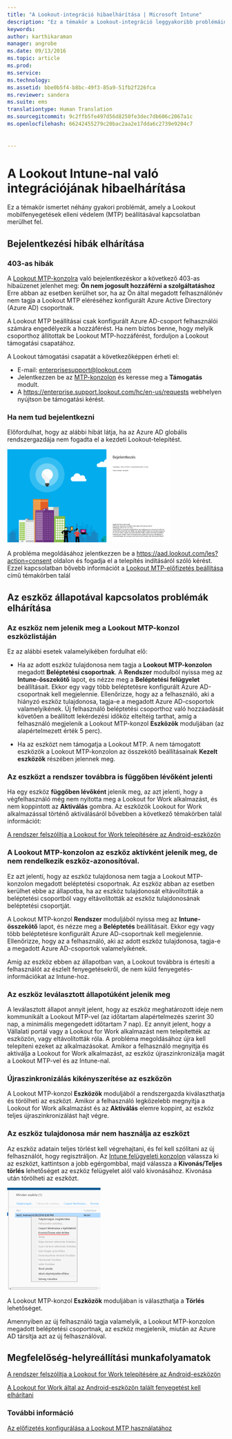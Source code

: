 ```yaml
---
title: "A Lookout-integráció hibaelhárítása | Microsoft Intune"
description: "Ez a témakör a Lookout-integráció leggyakoribb problémáinak hibaelhárítását ismerteti"
keywords: 
author: karthikaraman
manager: angrobe
ms.date: 09/13/2016
ms.topic: article
ms.prod: 
ms.service: 
ms.technology: 
ms.assetid: bbe0b5f4-b8bc-49f3-85a9-51fb2f226fca
ms.reviewer: sandera
ms.suite: ems
translationtype: Human Translation
ms.sourcegitcommit: 9c2ffb5fe497d56d8250fe3dec7db606c2067a1c
ms.openlocfilehash: 66242455279c20bac2aa2e17dda6c2739e9204c7


---
```


# A Lookout Intune-nal való integrációjának hibaelhárítása
Ez a témakör ismertet néhány gyakori problémát, amely a Lookout mobilfenyegetések elleni védelem (MTP) beállításával kapcsolatban merülhet fel.
## Bejelentkezési hibák elhárítása
### 403-as hibák
A [Lookout MTP-konzolra](https://aad.lookout.com) való bejelentkezéskor a következő 403-as hibaüzenet jelenhet meg: **Ön nem jogosult hozzáférni a szolgáltatáshoz** Erre abban az esetben kerülhet sor, ha az Ön által megadott felhasználónév nem tagja a Lookout MTP eléréséhez konfigurált Azure Active Directory (Azure AD) csoportnak.

A Lookout MTP beállításai csak konfigurált Azure AD-csoport felhasználói számára engedélyezik a hozzáférést. Ha nem biztos benne, hogy melyik csoporthoz állítottak be Lookout MTP-hozzáférést, forduljon a Lookout támogatási csapatához.

A Lookout támogatási csapatát a következőképpen érheti el:

* E-mail: enterprisesupport@lookout.com
* Jelentkezzen be az [MTP-konzolon](http://aad.lookout.com) és keresse meg a **Támogatás** modult.
* A https://enterprise.support.lookout.com/hc/en-us/requests webhelyen nyújtson be támogatási kérést.

### Ha nem tud bejelentkezni
Előfordulhat, hogy az alábbi hibát látja, ha az Azure AD globális rendszergazdája nem fogadta el a kezdeti Lookout-telepítést.

![képernyőfelvétel, amelyen a Lookout bejelentkezési képernyője bejelentkezési hibát mutat](../media/mtp/lookout-mtp-consent-not-accepted-error.png)

A probléma megoldásához jelentkezzen be a https://aad.lookout.com/les?action=consent oldalon és fogadja el a telepítés indításáról szóló kérést. Ezzel kapcsolatban bővebb információt a [Lookout MTP-előfizetés beállítása](set-up-your-subscription-with-lookout-mtp.md) című témakörben talál

## Az eszköz állapotával kapcsolatos problémák elhárítása

### Az eszköz nem jelenik meg a Lookout MTP-konzol eszközlistáján

Ez az alábbi esetek valamelyikében fordulhat elő:
* Ha az adott eszköz tulajdonosa nem tagja a **Lookout MTP-konzolon** megadott **Beléptetési csoportnak**.  A **Rendszer** modulból nyissa meg az  **Intune-összekötő** lapot, és nézze meg a **Beléptetési felügyelet** beállításait.  Ekkor egy vagy több beléptetésre konfigurált Azure AD-csoportnak kell megjelennie.  Ellenőrizze, hogy az a felhasználó, aki a hiányzó eszköz tulajdonosa, tagja-e a megadott Azure AD-csoportok valamelyikének.  Új felhasználó beléptetési csoporthoz való hozzáadását követően a beállított lekérdezési időköz elteltéig tarthat, amíg a felhasználó megjelenik a Lookout MTP-konzol **Eszközök** moduljában (az alapértelmezett érték 5 perc).

* Ha az eszközt nem támogatja a Lookout MTP.  A nem támogatott eszközök a Lookout MTP-konzolon az összekötő beállításainak **Kezelt eszközök** részében jelennek meg.

### Az eszközt a rendszer továbbra is **függőben lévőként** jelenti

Ha egy eszköz **függőben lévőként** jelenik meg, az azt jelenti, hogy a végfelhasználó még nem nyitotta meg a Lookout for Work alkalmazást, és nem koppintott az **Aktiválás** gombra. Az eszközök Lookout for Work alkalmazással történő aktiválásáról bővebben a következő témakörben talál információt:

[A rendszer felszólítja a Lookout for Work telepítésére az Android-eszközön ](http://docs.microsoft.com/intune/enduser/you-are-prompted-to-install-lookout-for-work-android)

### A Lookout MTP-konzolon az eszköz aktívként jelenik meg, de nem rendelkezik eszköz-azonosítóval.  
Ez azt jelenti, hogy az eszköz tulajdonosa nem tagja a Lookout MTP-konzolon megadott beléptetési csoportnak.   Az eszköz abban az esetben kerülhet ebbe az állapotba, ha az eszköz tulajdonosát eltávolították a beléptetési csoportból vagy eltávolították az eszköz tulajdonosának beléptetési csoportját.

A Lookout MTP-konzol **Rendszer** moduljából nyissa meg az  **Intune-összekötő** lapot, és nézze meg a **Beléptetés** beállításait.  Ekkor egy vagy több beléptetésre konfigurált Azure AD-csoportnak kell megjelennie.  Ellenőrizze, hogy az a felhasználó, aki az adott eszköz tulajdonosa, tagja-e a megadott Azure AD-csoportok valamelyikének.  

Amíg az eszköz ebben az állapotban van, a Lookout továbbra is értesíti a felhasználót az észlelt fenyegetésekről, de nem küld fenyegetés-információkat az Intune-hoz.

### Az eszköz leválasztott állapotúként jelenik meg

A leválasztott állapot annyit jelent, hogy az eszköz meghatározott ideje nem kommunikált a Lookout MTP-vel (az időtartam alapértelmezés szerint 30 nap, a minimális megengedett időtartam 7 nap). Ez annyit jelent, hogy a Vállalati portál vagy a Lookout for Work alkalmazást nem telepítették az eszközön, vagy eltávolították róla. A probléma megoldásához újra kell telepíteni ezeket az alkalmazásokat. Amikor a felhasználó megnyitja és aktiválja a Lookout for Work alkalmazást, az eszköz újraszinkronizálja magát a Lookout MTP-vel és az Intune-nal.    

### Újraszinkronizálás kikényszerítése az eszközön
A Lookout MTP-konzol **Eszközök** moduljából a rendszergazda kiválaszthatja és törölheti az eszközt.   Amikor a felhasználó legközelebb megnyitja a Lookout for Work alkalmazást és az **Aktiválás** elemre koppint, az eszköz teljes újraszinkronizálást hajt végre.

### Az eszköz tulajdonosa már nem használja az eszközt
Az eszköz adatain teljes törlést kell végrehajtani, és fel kell szólítani az új felhasználót, hogy regisztráljon.  Az [Intune felügyeleti konzolon](https://manage.microsoft.com) válassza ki az eszközt, kattintson a jobb egérgombbal, majd válassza a **Kivonás/Teljes törlés** lehetőséget az eszköz felügyelet alól való kivonásához. Kivonása után törölheti az eszközt.

![képernyőfelvétel az Intune felügyeleti konzolon megjelenő kivonás/teljes törlés lehetőségről](../media/mtp/mtp-retire-device-intune-console.png)

A Lookout MTP-konzol **Eszközök** moduljában is választhatja a **Törlés** lehetőséget.  

Amennyiben az új felhasználó tagja valamelyik, a Lookout MTP-konzolon megadott beléptetési csoportnak, az eszköz megjelenik, miután az Azure AD társítja azt az új felhasználóval.

## Megfelelőség-helyreállítási munkafolyamatok
[A rendszer felszólítja a Lookout for Work telepítésére az Android-eszközön]( http://docs.microsoft.com/intune/enduser/you-are-prompted-to-install-lookout-for-work-android)

[A Lookout for Work által az Android-eszközön talált fenyegetést kell elhárítani ](http://docs.microsoft.com/intune/enduser/you-need-to-resolve-a-threat-found-by-lookout-for-work-android)


### További információ
[Az előfizetés konfigurálása a Lookout MTP használatához](set-up-your-subscription-with-lookout-mtp.md)



<!--HONumber=Sep16_HO2-->


